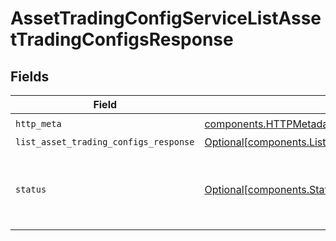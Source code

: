 # AssetTradingConfigServiceListAssetTradingConfigsResponse


## Fields

| Field                                                                                                              | Type                                                                                                               | Required                                                                                                           | Description                                                                                                        |
| ------------------------------------------------------------------------------------------------------------------ | ------------------------------------------------------------------------------------------------------------------ | ------------------------------------------------------------------------------------------------------------------ | ------------------------------------------------------------------------------------------------------------------ |
| `http_meta`                                                                                                        | [components.HTTPMetadata](../../models/components/httpmetadata.md)                                                 | :heavy_check_mark:                                                                                                 | N/A                                                                                                                |
| `list_asset_trading_configs_response`                                                                              | [Optional[components.ListAssetTradingConfigsResponse]](../../models/components/listassettradingconfigsresponse.md) | :heavy_minus_sign:                                                                                                 | OK                                                                                                                 |
| `status`                                                                                                           | [Optional[components.Status]](../../models/components/status.md)                                                   | :heavy_minus_sign:                                                                                                 | INVALID_ARGUMENT: The request is not valid, additional information may be present in the BadRequest details.       |